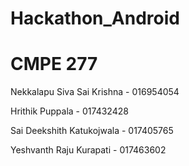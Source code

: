 # Hackathon_Android

# CMPE 277

<p><body>Nekkalapu Siva Sai Krishna -  016954054</body></p>
<p><body>Hrithik Puppala - 017432428
 </body></p>
<body> Sai Deekshith Katukojwala   -  017405765
</body></p>
<body> Yeshvanth Raju Kurapati   -  017463602
</body></p>